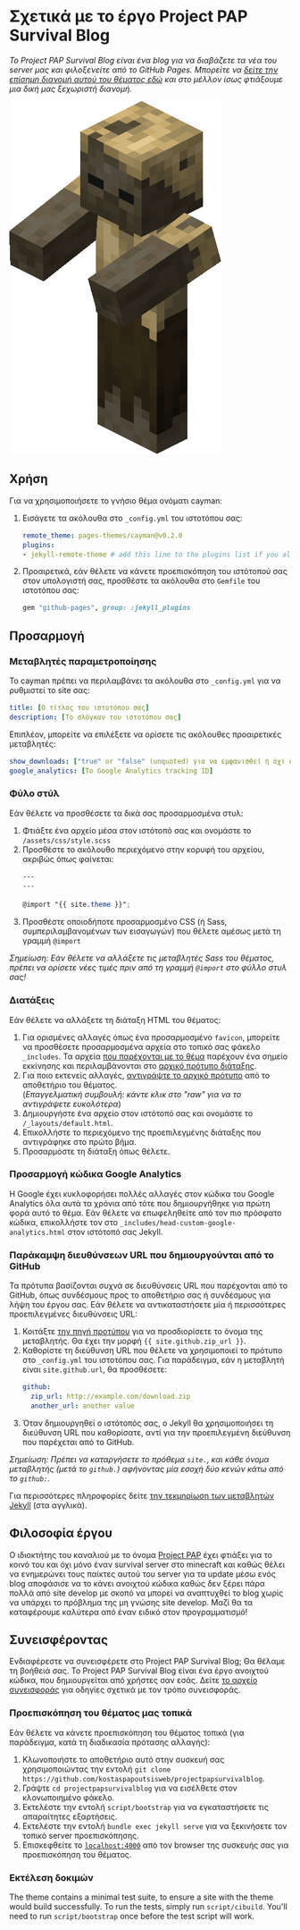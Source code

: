 # Σχετικά με το έργο Project PAP Survival Blog

*Το Project PAP Survival Blog είναι ένα blog για να διαβάζετε τα νέα του server μας και φιλοξενείτε από το GitHub Pages. Μπορείτε να [δείτε την επίσημη διανομή αυτού του θέματος εδώ](http://pages-themes.github.io/cayman) και στο μέλλον ίσως φτιάξουμε μια δική μας ξεχωριστή διανομή.*

![Thumbnail of Project PAP Survival Blog](logo.png)

## Χρήση

Για να χρησιμοποιήσετε το γνήσιο θέμα ονόματι cayman:

1. Εισάγετε τα ακόλουθα στο `_config.yml` του ιστοτόπου σας:

    ```yml
    remote_theme: pages-themes/cayman@v0.2.0
    plugins:
    - jekyll-remote-theme # add this line to the plugins list if you already have one
    ```

2. Προαιρετικά, εάν θέλετε να κάνετε προεπισκόπηση του ιστότοπού σας στον υπολογιστή σας, προσθέστε τα ακόλουθα στο `Gemfile` του ιστοτόπου σας:

    ```ruby
    gem "github-pages", group: :jekyll_plugins
    ```

## Προσαρμογή

### Μεταβλητές παραμετροποίησης

Το cayman πρέπει να περιλαμβάνει τα ακόλουθα στο `_config.yml` για να ρυθμιστεί το site σας:

```yml
title: [Ο τίτλος του ιστοτόπου σας]
description: [Το σλόγκαν του ιστοτόπου σας]
```

Επιπλέον, μπορείτε να επιλέξετε να ορίσετε τις ακόλουθες προαιρετικές μεταβλητές:

```yml
show_downloads: ["true" or "false" (unquoted) για να εμφανισθεί ή όχι ένα κουμπί λήψης.]
google_analytics: [Το Google Analytics tracking ID]
```

### Φύλο στύλ

Εάν θέλετε να προσθέσετε τα δικά σας προσαρμοσμένα στυλ:

1. Φτιάξτε ένα αρχείο μέσα στον ιστότοπό σας και ονομάστε το `/assets/css/style.scss`
2. Προσθέστε το ακόλουθο περιεχόμενο στην κορυφή του αρχείου, ακριβώς όπως φαίνεται:
    ```scss
    ---
    ---

    @import "{{ site.theme }}";
    ```
3. Προσθέστε οποιοδήποτε προσαρμοσμένο CSS (ή Sass, συμπεριλαμβανομένων των εισαγωγών) που θέλετε αμέσως μετά τη γραμμή `@import`

*Σημείωση: Εάν θέλετε να αλλάξετε τις μεταβλητές Sass του θέματος, πρέπει να ορίσετε νέες τιμές πριν από τη γραμμή `@import` στο φύλλο στυλ σας!*

### Διατάξεις

Εάν θέλετε να αλλάξετε τη διάταξη HTML του θέματος:

1. Για ορισμένες αλλαγές όπως ένα προσαρμοσμένο `favicon`, μπορείτε να προσθέσετε προσαρμοσμένα αρχεία στο τοπικό σας φάκελο `_includes`. Τα αρχεία [που παρέχονται με το θέμα](https://github.com/pages-themes/cayman/tree/master/_includes) παρέχουν ένα σημείο εκκίνησης και περιλαμβάνονται στο [αρχικό πρότυπο διάταξης](https://github.com/pages-themes/cayman/blob/master/_layouts/default.html).
2. Για ποιο εκτενείς αλλαγές, [αντιγράψτε το αρχικό πρότυπο](https://github.com/pages-themes/cayman/blob/master/_layouts/default.html) από το αποθετήριο του θέματος.<br />(*Επαγγελματική συμβουλή: κάντε κλικ στο "raw" για να το αντιγράψετε ευκολότερα*)
3. Δημιουργήστε ένα αρχείο στον ιστότοπό σας και ονομάστε το `/_layouts/default.html`.
4. Επικολλήστε το περιεχόμενο της προεπιλεγμένης διάταξης που αντιγράφηκε στο πρώτο βήμα.
5. Προσαρμόστε τη διάταξη όπως θέλετε.
### Προσαρμογή κώδικα Google Analytics

Η Google έχει κυκλοφορήσει πολλές αλλαγές στον κώδικα του Google Analytics όλα αυτά τα χρόνια από τότε που δημιουργήθηκε για πρώτη φορά αυτό το θέμα. Εάν θέλετε να επωφεληθείτε από τον πιο πρόσφατο κώδικα, επικολλήστε τον στο `_includes/head-custom-google-analytics.html` στον ιστότοπό σας Jekyll.

### Παράκαμψη διευθύνσεων URL που δημιουργούνται από το GitHub

Τα πρότυπα βασίζονται συχνά σε διευθύνσεις URL που παρέχονται από το GitHub, όπως συνδέσμους προς το αποθετήριο σας ή συνδέσμους για λήψη του έργου σας. Εάν θέλετε να αντικαταστήσετε μία ή περισσότερες προεπιλεγμένες διευθύνσεις URL:

1. Κοιτάξτε [την πηγή προτύπου](https://github.com/pages-themes/cayman/blob/master/_layouts/default.html) για να προσδιορίσετε το όνομα της μεταβλητής. Θα έχει την μορφή `{{ site.github.zip_url }}`.
2. Καθορίστε τη διεύθυνση URL που θέλετε να χρησιμοποιεί το πρότυπο στο `_config.yml` του ιστοτόπου σας. Για παράδειγμα, εάν η μεταβλητή είναι `site.github.url`, θα προσθέσετε:
    ```yml
    github:
      zip_url: http://example.com/download.zip
      another_url: another value
    ```
3. Όταν δημιουργηθεί ο ιστότοπός σας, ο Jekyll θα χρησιμοποιήσει τη διεύθυνση URL που καθορίσατε, αντί για την προεπιλεγμένη διεύθυνση που παρέχεται από το GitHub.

*Σημείωση: Πρέπει να καταργήσετε το πρόθεμα `site.`, και κάθε όνομα μεταβλητής (μετά το `github.`) αφήνοντας μία εσοχή δύο κενών κάτω από το `github:`.*

Για περισσότερες πληροφορίες δείτε [την τεκμηρίωση των μεταβλητών Jekyll](https://jekyllrb.com/docs/variables/) (στα αγγλικά).

## Φιλοσοφία έργου

Ο ιδιοκτήτης του καναλιού με το όνομα [Project PAP](https://projectpap.gq) έχει φτιάξει για το κοινό του και όχι μόνο έναν survival server στο minecraft και καθώς θέλει να ενημερώνει τους παίκτες αυτού του server για τα update  μέσω ενός blog αποφάσισε να το κάνει ανοιχτού κώδικα καθώς δεν ξέρει πάρα πολλά από site develop με σκοπό να μπορεί να αναπτυχθεί το blog χωρίς να υπάρχει το πρόβλημα της μη γνώσης site develop. Μαζί θα τα καταφέρουμε καλύτερα από έναν ειδικό στον προγραμματισμό!

## Συνεισφέροντας

Ενδιαφέρεστε να συνεισφέρετε στο Project PAP Survival Blog; Θα θέλαμε τη βοήθειά σας. Το Project PAP Survival Blog είναι ένα έργο ανοιχτού κώδικα, που δημιουργείται από χρήστες σαν εσάς. Δείτε [το αρχείο συνεισφοράς](docs/CONTRIBUTING.md) για οδηγίες σχετικά με τον τρόπο συνεισφοράς.

### Προεπισκόπηση του θέματος μας τοπικά

Εάν θέλετε να κάνετε προεπισκόπηση του θέματος τοπικά (για παράδειγμα, κατά τη διαδικασία πρότασης αλλαγής):

1. Κλωνοποιήστε το αποθετήριο αυτό στην συσκευή σας χρησιμοποιώντας την εντολή `git clone https://github.com/kostaspapoutsisweb/projectpapsurvivalblog`.
2. Γράψτε `cd projectpapsurvivalblog` για να εισέλθετε στον κλονωποιημένο φάκελο.
3. Εκτελέστε την εντολή `script/bootstrap` για να εγκαταστήσετε τις απαραίτητες εξαρτήσεις.
4. Εκτελέστε την εντολή `bundle exec jekyll serve` για να ξεκινήσετε τον τοπικό server προεπισκόπησης.
5. Επισκεφθείτε το [`localhost:4000`](http://localhost:4000) από τον browser της συσκευής σας για προεπισκόπηση του θέματος.

### Εκτέλεση δοκιμών

The theme contains a minimal test suite, to ensure a site with the theme would build successfully. To run the tests, simply run `script/cibuild`. You'll need to run `script/bootstrap` once before the test script will work.

